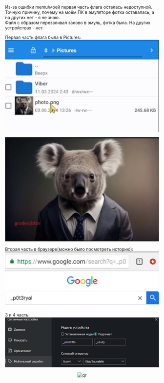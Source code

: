 Из-за ошибки memu/моей первая часть флага осталась недоступной.<br>
Точную причину, почему на моём ПК в эмуляторе фотка оставалась, а на других нет - я не знаю. <br>
Файл с образом перезаливал заново в эмуль, фотка была. На других устройствах - нет.

Первая часть флага была в Pictures:
![Image alt](https://github.com/Kafedralll/Junior.Crypt.2024-CTF/blob/main/img/Lost-01.png)


![Image alt](https://github.com/Kafedralll/Junior.Crypt.2024-CTF/blob/main/img/Lost-02.png)

Вторая часть в браузере(можно было посмотреть историю):
![Image alt](https://github.com/Kafedralll/Junior.Crypt.2024-CTF/blob/main/img/Lost-03.png)

3 и 4 часть:
![Image alt](https://github.com/Kafedralll/Junior.Crypt.2024-CTF/blob/main/img/Lost-04.png)

<p align="center">
 <img width="200px" src="/Kafedralll/Junior.Crypt.2024-CTF/blob/main/img/Lost-04.png" alt="qr"/>
</p>
